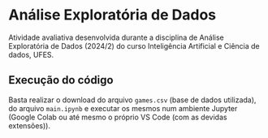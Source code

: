 # Análise Exploratória de Dados

Atividade avaliativa desenvolvida durante a disciplina de Análise Exploratória de Dados (2024/2) do curso Inteligência Artificial e Ciência de dados, UFES. 

## Execução do código

Basta realizar o download do arquivo `games.csv` (base de dados utilizada), do arquivo `main.ipynb` e executar os mesmos num ambiente Jupyter (Google Colab ou até mesmo o próprio VS Code (com as devidas extensões)).